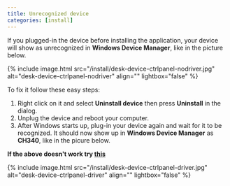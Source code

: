 ```yaml
---
title: Unrecognized device
categories: [install]
---
```


If you plugged-in the device before installing the application, your device will show as unrecognized in **Windows Device Manager**, like in the picture below.

{% include image.html 
    src="/install/desk-device-ctrlpanel-nodriver.jpg"
    alt="desk-device-ctrlpanel-nodriver"
    align=""
    lightbox="false"
%}

To fix it follow these easy steps:
1. Right click on it and select **Uninstall device** then press **Uninstall** in the dialog.
2. Unplug the device and reboot your computer.
3. After Windows starts up, plug-in your device again and wait for it to be recognized. It should now  show up in **Windows Device Manager** as **CH340**, like in the picure below.

**If the above doesn't work try [this](https://rastating.github.io/installing-drivers-for-an-arduino-nano-in-windows/)**

{% include image.html 
    src="/install/desk-device-ctrlpanel-driver.jpg"
    alt="desk-device-ctrlpanel-driver"
    align=""
    lightbox="false"
%}
